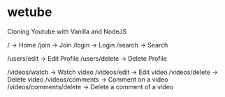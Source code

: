 # wetube

Cloning Youtube with Vanilla and NodeJS

/ -> Home
/join -> Join
/login -> Login
/search -> Search

/users/edit -> Edit Profile
/users/delete -> Delete Profile

/videos/watch -> Watch video
/videos/edit -> Edit video
/videos/delete -> Delete video
/videos/comments -> Comment on a video
/videos/comments/delete -> Delete a comment of a video
